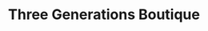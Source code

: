 ---
title: "Three Generations Boutique"
url: /simpsonville/three-generations-boutique/
shop: clothes
---